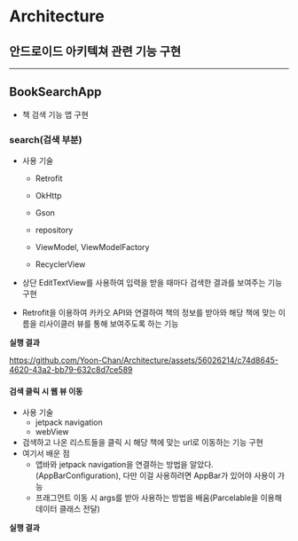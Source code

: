 # Architecture
안드로이드 아키텍쳐 관련 기능 구현
---

---



## BookSearchApp
 + 책 검색 기능 앱 구현

### search(검색 부분)

+ 사용 기술

  + Retrofit

  + OkHttp

  + Gson

  + repository

  + ViewModel, ViewModelFactory
  + RecyclerView

+ 상단 EditTextView를 사용하여 입력을 받을 때마다 검색한 결과를 보여주는 기능 구현
+ Retrofit을 이용하여 카카오 API와 연결하여 책의 정보를 받아와 해당 책에 맞는 이름을 리사이클러 뷰를 통해 보여주도록 하는 기능

__실행 결과__


https://github.com/Yoon-Chan/Architecture/assets/56026214/c74d8645-4620-43a2-bb79-632c8d7ce589



#### 검색 클릭 시 웹 뷰 이동

+ 사용 기술
  + jetpack navigation
  + webView
+ 검색하고 나온 리스트들을 클릭 시 해당 책에 맞는 url로 이동하는 기능 구현
+ 여기서 배운 점
  + 앱바와 jetpack navigation을 연결하는 방법을 알았다. (AppBarConfiguration), 다만 이걸 사용하려면 AppBar가 있어야 사용이 가능
  + 프래그먼트 이동 시 args를 받아 사용하는 방법을 배움(Parcelable을 이용해 데이터 클래스 전달)

__실행 결과__

